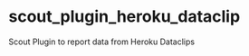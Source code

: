 scout_plugin_heroku_dataclip
============================

Scout Plugin to report data from Heroku Dataclips
